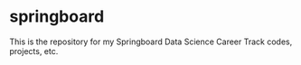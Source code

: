 # springboard
This is the repository for my Springboard Data Science Career Track codes, projects, etc.
